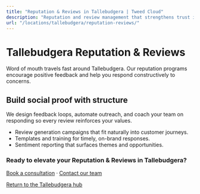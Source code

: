 ```yaml
---
title: "Reputation & Reviews in Tallebudgera | Tweed Cloud"
description: "Reputation and review management that strengthens trust in Tallebudgera."
url: "/locations/tallebudgera/reputation-reviews/"
---
```


# Tallebudgera Reputation & Reviews

Word of mouth travels fast around Tallebudgera. Our reputation programs encourage positive feedback and help you respond constructively to concerns.

## Build social proof with structure

We design feedback loops, automate outreach, and coach your team on responding so every review reinforces your values.

- Review generation campaigns that fit naturally into customer journeys.
- Templates and training for timely, on-brand responses.
- Sentiment reporting that surfaces themes and opportunities.

### Ready to elevate your Reputation & Reviews in Tallebudgera?

[Book a consultation](/consultation/) · [Contact our team](/contact/)

[Return to the Tallebudgera hub](/locations/tallebudgera/)
